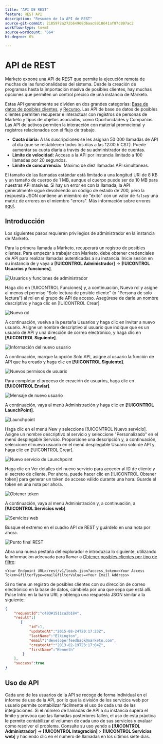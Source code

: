 ```yaml
---
title: "API DE REST"
feature: REST API
description: "Resumen de la API de REST"
source-git-commit: 2185972a272b64908d6aac8818641af07c807ac2
workflow-type: tm+mt
source-wordcount: '664'
ht-degree: 0%

---
```



# API de REST

Marketo expone una API de REST que permite la ejecución remota de muchas de las funcionalidades del sistema. Desde la creación de programas hasta la importación masiva de posibles clientes, hay muchas opciones que permiten un control preciso de una instancia de Marketo.

Estas API generalmente se dividen en dos grandes categorías: [Base de datos de posibles clientes](https://developer.adobe.com/marketo-apis/api/mapi/), y [Recurso](https://developer.adobe.com/marketo-apis/api/asset/). Las API de base de datos de posibles clientes permiten recuperar e interactuar con registros de personas de Marketo y tipos de objetos asociados, como Oportunidades y Compañías. Las API de activos permiten la interacción con material promocional y registros relacionados con el flujo de trabajo.

- **Cuota diaria:** A las suscripciones se les asignan 50 000 llamadas de API al día (que se restablecen todos los días a las 12:00 h CST). Puede aumentar su cuota diaria a través de su administrador de cuentas.
- **Límite de velocidad:** Acceso a la API por instancia limitado a 100 llamadas por 20 segundos.
- **Límite de concurrencia:**  Máximo de diez llamadas API simultáneas.

El tamaño de las llamadas estándar está limitado a una longitud URI de 8 KB y un tamaño de cuerpo de 1 MB, aunque el cuerpo puede ser de 10 MB para nuestras API masivas. Si hay un error en con la llamada, la API generalmente sigue devolviendo un código de estado de 200, pero la respuesta JSON contiene un miembro de &quot;éxito&quot; con un valor de `false`y una matriz de errores en el miembro &quot;errors&quot;. Más información sobre errores [aquí](error-codes.md).

## Introducción

Los siguientes pasos requieren privilegios de administrador en la instancia de Marketo.

Para la primera llamada a Marketo, recuperará un registro de posibles clientes. Para empezar a trabajar con Marketo, debe obtener credenciales de API para realizar llamadas autenticadas a su instancia. Inicie sesión en su instancia de y vaya a **[!UICONTROL Administrador]** -> **[!UICONTROL Usuarios y funciones]**.

![Usuarios y funciones de administrador](assets/admin-users-and-roles.png)

Haga clic en [!UICONTROL Funciones] y, a continuación, Nuevo rol y asigne al menos el permiso &quot;Solo lectura de posible cliente&quot; (o &quot;Persona de solo lectura&quot;) al rol en el grupo de API de acceso. Asegúrese de darle un nombre descriptivo y haga clic en [!UICONTROL Crear].

![Nuevo rol](assets/new-role.png)

A continuación, vuelva a la pestaña Usuarios y haga clic en Invitar a nuevo usuario. Asigne un nombre descriptivo al usuario que indique que es un usuario de API y una dirección de correo electrónico, y haga clic en **[!UICONTROL Siguiente]**.

![Información del nuevo usuario](assets/new-user-info.png)

A continuación, marque la opción Solo API, asigne al usuario la función de API que ha creado y haga clic en **[!UICONTROL Siguiente]**.

![Nuevos permisos de usuario](assets/new-user-permissions.png)

Para completar el proceso de creación de usuarios, haga clic en **[!UICONTROL Enviar]**.

![Mensaje de nuevo usuario](assets/new-user-message.png)

A continuación, vaya al menú Administración y haga clic en **[!UICONTROL LaunchPoint]**.

![Launchpoint](assets/admin-launchpoint.png)

Haga clic en el menú New y seleccione [!UICONTROL Nuevo servicio]. Asigne un nombre descriptivo al servicio y seleccione &quot;Personalizado&quot; en el menú desplegable Servicio. Proporcione una descripción y, a continuación, seleccione el nuevo usuario en el menú desplegable Usuario solo de API y haga clic en [!UICONTROL Crear].

![Nuevo servicio de Launchpoint](assets/admin-launchpoint-new-service.png)

Haga clic en Ver detalles del nuevo servicio para acceder al ID de cliente y al secreto de cliente. Por ahora, puede hacer clic en [!UICONTROL Obtener token] para generar un token de acceso válido durante una hora. Guarde el token en una nota por ahora.

![Obtener token](assets/get-token.png)

A continuación, vaya al menú Administración y, a continuación, a **[!UICONTROL Servicios web]**.

![Servicios web](assets/admin-web-services.png)

Busque el extremo en el cuadro API de REST y guárdelo en una nota por ahora.

![Punto final REST](assets/admin-web-services-rest-endpoint-1.png)

Abra una nueva pestaña del explorador e introduzca lo siguiente, utilizando la información adecuada para llamar a [Obtener posibles clientes por tipo de filtro](https://developer.adobe.com/marketo-apis/api/mapi/#tag/Leads/operation/getLeadsByFilterUsingGET):

```
<Your Endpoint URL>/rest/v1/leads.json?access_token=<Your Access Token>&filterType=email&filterValues=<Your Email Address>
```

Si no tiene un registro de posibles clientes con su dirección de correo electrónico en la base de datos, cámbiela por una que sepa que está allí. Pulse Intro en la barra URL y obtenga una respuesta JSON similar a la siguiente:

```json
{
    "requestId":"c493#1511ca2b184",
    "result":[
       {
           "id":1,
           "updatedAt":"2015-08-24T20:17:23Z",
           "lastName":"Elkington",
           "email":"developerfeedback@marketo.com",
           "createdAt":"2013-02-19T23:17:04Z",
           "firstName":"Kenneth"
        }
    ],
    "success":true
}
```

## Uso de API

Cada uno de los usuarios de la API se recoge de forma individual en el informe de uso de la API, por lo que la división de los servicios web por usuario permite contabilizar fácilmente el uso de cada una de las integraciones. Si el número de llamadas de API a su instancia supera el límite y provoca que las llamadas posteriores fallen, el uso de esta práctica le permite contabilizar el volumen de cada uno de sus servicios y evaluar cómo resolver el problema. Consulte su uso yendo a **[!UICONTROL Administrador]** -> **[!UICONTROL Integración]** > **[!UICONTROL Servicios web]** y haciendo clic en el número de llamadas en los últimos siete días.
